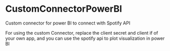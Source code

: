 # CustomConnectorPowerBI
Custom connector for power BI to connect with Spotify API


For using the custom Connector, replace the client secret and client if of your own app, and you can use the spotify api to plot visualization in power BI
